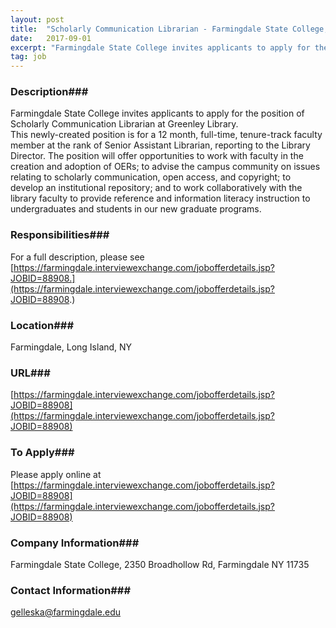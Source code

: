 ```yaml
---
layout: post
title:  "Scholarly Communication Librarian - Farmingdale State College, Greenley Library"
date:   2017-09-01
excerpt: "Farmingdale State College invites applicants to apply for the position of Scholarly Communication Librarian at Greenley Library. This newly-created position is for a 12 month, full-time, tenure-track faculty member at the rank of Senior Assistant Librarian, reporting to the Library Director. The position will offer opportunities to work with faculty..."
tag: job
---
```


### Description###

Farmingdale State College invites applicants to apply for the position of Scholarly Communication Librarian at Greenley Library.  
This newly-created position is for a 12 month, full-time, tenure-track faculty member at the rank of Senior Assistant Librarian, reporting to the Library Director. The position will offer opportunities to work with faculty in the creation and adoption of OERs; to advise the campus community on issues relating to scholarly communication, open access, and copyright; to develop an institutional repository; and to work collaboratively with the library faculty to provide reference and information literacy instruction to undergraduates and students in our new graduate programs. 



### Responsibilities###

For a full description, please see [https://farmingdale.interviewexchange.com/jobofferdetails.jsp?JOBID=88908.](https://farmingdale.interviewexchange.com/jobofferdetails.jsp?JOBID=88908.) 






### Location###

Farmingdale, Long Island, NY


### URL###

[https://farmingdale.interviewexchange.com/jobofferdetails.jsp?JOBID=88908](https://farmingdale.interviewexchange.com/jobofferdetails.jsp?JOBID=88908)

### To Apply###

Please apply online at [https://farmingdale.interviewexchange.com/jobofferdetails.jsp?JOBID=88908](https://farmingdale.interviewexchange.com/jobofferdetails.jsp?JOBID=88908)


### Company Information###

Farmingdale State College, 2350 Broadhollow Rd, Farmingdale NY 11735


### Contact Information###

gelleska@farmingdale.edu

